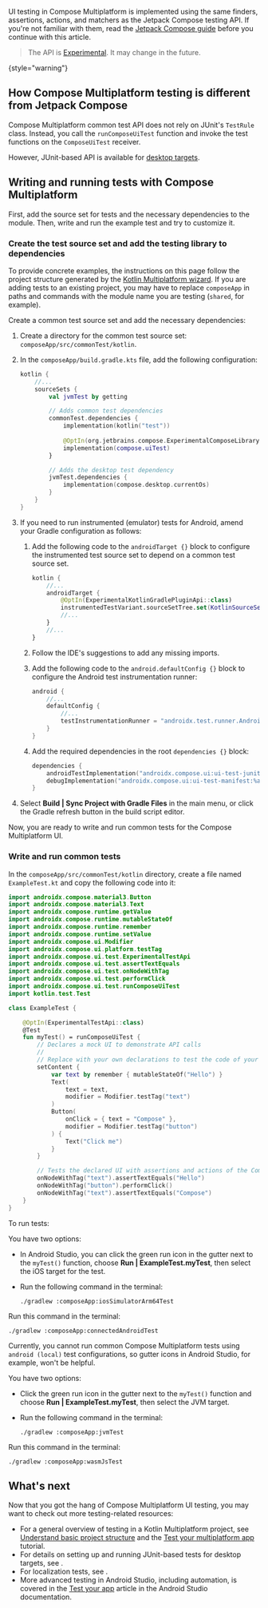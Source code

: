 [//]: # (title: Testing Compose Multiplatform UI)

UI testing in Compose Multiplatform is implemented using the same finders, assertions, actions, and matchers
as the Jetpack Compose testing API. If you're not familiar with them, read the [Jetpack Compose guide](https://developer.android.com/jetpack/compose/testing)
before you continue with this article.

> The API is [Experimental](supported-platforms.md#compose-multiplatform-ui-framework-stability-levels).
> It may change in the future.
>
{style="warning"}

## How Compose Multiplatform testing is different from Jetpack Compose

Compose Multiplatform common test API does not rely on JUnit's `TestRule` class. Instead, you call the `runComposeUiTest` function and invoke
the test functions on the `ComposeUiTest` receiver.

However, JUnit-based API is available for [desktop targets](compose-desktop-ui-testing.md).

## Writing and running tests with Compose Multiplatform

First, add the source set for tests and the necessary dependencies to the module. Then, write and run the example test
and try to customize it.

### Create the test source set and add the testing library to dependencies

To provide concrete examples, the instructions on this page follow the project structure generated by the
[Kotlin Multiplatform wizard](https://kmp.jetbrains.com/). If you are adding tests to an existing project, you may have
to replace `composeApp` in paths and commands with the module name you are testing (`shared`, for example).

Create a common test source set and add the necessary dependencies:

1. Create a directory for the common test source set: `composeApp/src/commonTest/kotlin`.
2. In the `composeApp/build.gradle.kts` file, add the following configuration:

    ```kotlin
    kotlin {
        //...
        sourceSets { 
            val jvmTest by getting
   
            // Adds common test dependencies
            commonTest.dependencies {
                implementation(kotlin("test"))
            
                @OptIn(org.jetbrains.compose.ExperimentalComposeLibrary::class)
                implementation(compose.uiTest)
            }
   
            // Adds the desktop test dependency
            jvmTest.dependencies { 
                implementation(compose.desktop.currentOs)
            }
        }
    }
    ```

3. If you need to run instrumented (emulator) tests for Android, amend your Gradle configuration as follows:
   1. Add the following code to the `androidTarget {}` block to configure the instrumented test source set to depend on 
   a common test source set.

      ```kotlin
      kotlin {
          //...
          androidTarget { 
              @OptIn(ExperimentalKotlinGradlePluginApi::class)
              instrumentedTestVariant.sourceSetTree.set(KotlinSourceSetTree.test)
              //...
          }
          //... 
      }
      ```
   2. Follow the IDE's suggestions to add any missing imports.
   3. Add the following code to the `android.defaultConfig {}` block to configure the Android test instrumentation runner:

      ```kotlin
      android {
          //...
          defaultConfig {
              //...
              testInstrumentationRunner = "androidx.test.runner.AndroidJUnitRunner"
          }
      }
      ```

   4. Add the required dependencies in the root `dependencies {}` block:

       ```kotlin
       dependencies { 
           androidTestImplementation("androidx.compose.ui:ui-test-junit4-android:%androidx.compose%")
           debugImplementation("androidx.compose.ui:ui-test-manifest:%androidx.compose%")
       }
       ```
4. Select **Build | Sync Project with Gradle Files** in the main menu, or click the Gradle refresh button in the
   build script editor.

Now, you are ready to write and run common tests for the Compose Multiplatform UI.

### Write and run common tests

In the `composeApp/src/commonTest/kotlin` directory, create a file named `ExampleTest.kt` and copy the following code into it:

```kotlin
import androidx.compose.material3.Button
import androidx.compose.material3.Text
import androidx.compose.runtime.getValue
import androidx.compose.runtime.mutableStateOf
import androidx.compose.runtime.remember
import androidx.compose.runtime.setValue
import androidx.compose.ui.Modifier
import androidx.compose.ui.platform.testTag
import androidx.compose.ui.test.ExperimentalTestApi
import androidx.compose.ui.test.assertTextEquals
import androidx.compose.ui.test.onNodeWithTag
import androidx.compose.ui.test.performClick
import androidx.compose.ui.test.runComposeUiTest
import kotlin.test.Test

class ExampleTest {

    @OptIn(ExperimentalTestApi::class)
    @Test
    fun myTest() = runComposeUiTest {
        // Declares a mock UI to demonstrate API calls
        //
        // Replace with your own declarations to test the code of your project
        setContent {
            var text by remember { mutableStateOf("Hello") }
            Text(
                text = text,
                modifier = Modifier.testTag("text")
            )
            Button(
                onClick = { text = "Compose" },
                modifier = Modifier.testTag("button")
            ) {
                Text("Click me")
            }
        }

        // Tests the declared UI with assertions and actions of the Compose Multiplatform testing API
        onNodeWithTag("text").assertTextEquals("Hello")
        onNodeWithTag("button").performClick()
        onNodeWithTag("text").assertTextEquals("Compose")
    }
}
```

To run tests:

<tabs>
<tab title="iOS Simulator">

You have two options:
* In Android Studio, you can click the green run icon in the gutter next to the `myTest()` function, choose
**Run | ExampleTest.myTest**, then select the iOS target for the test.
* Run the following command in the terminal:

   ```shell
   ./gradlew :composeApp:iosSimulatorArm64Test
   ```

</tab>
<tab title="Android Emulator">

Run this command in the terminal:

```shell
./gradlew :composeApp:connectedAndroidTest
```

Currently, you cannot run common Compose Multiplatform tests using `android (local)` test configurations, so gutter icons in
Android Studio, for example, won't be helpful.

</tab>
<tab title="Desktop">

You have two options:
* Click the green run icon in the gutter next to the `myTest()` function and choose **Run | ExampleTest.myTest**, then select the JVM target.
* Run the following command in the terminal:

   ```shell
   ./gradlew :composeApp:jvmTest
   ```

</tab>
<tab title="Wasm (headless browser)">

Run this command in the terminal:

```shell
./gradlew :composeApp:wasmJsTest
```

</tab>
</tabs>

## What's next

Now that you got the hang of Compose Multiplatform UI testing, you may want to check out more testing-related resources:
* For a general overview of testing in a Kotlin Multiplatform project, see [Understand basic project structure](multiplatform-discover-project.md#integration-with-tests)
and the [Test your multiplatform app](multiplatform-run-tests.md) tutorial.
* For details on setting up and running JUnit-based tests for desktop targets, see [](compose-desktop-ui-testing.md).
* For localization tests, see [](compose-localization-tests.md#testing-locales-on-different-platforms).
* More advanced testing in Android Studio, including automation, is covered in the [Test your app](https://developer.android.com/studio/test)
article in the Android Studio documentation.
